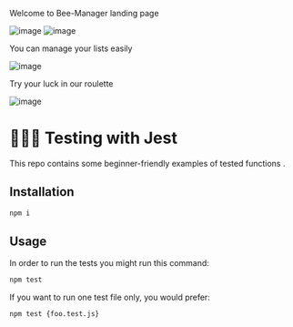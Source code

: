 Welcome to Bee-Manager landing page

![image](https://user-images.githubusercontent.com/117833691/211201214-23499a13-ec94-4b94-8bd7-6c56d733f7cd.png)
![image](https://user-images.githubusercontent.com/117833691/211201256-4974545b-8677-451c-a397-e5cfe531f42e.png)

You can manage your lists easily

![image](https://user-images.githubusercontent.com/117833691/211201304-e2197319-3eeb-4166-97d5-06f445344cc4.png)

Try your luck in our roulette

![image](https://user-images.githubusercontent.com/117833691/211201868-2a462e44-01d3-4ac4-9bdc-8f5a85de0172.png)


# 👩🏻‍🔬 Testing with Jest
This repo contains some beginner-friendly examples of tested functions .

## Installation
``` bash
npm i
```
## Usage
In order to run the tests you might run this command:
```bash
npm test
```
If you want to run one test file only, you would prefer:

```bash
npm test {foo.test.js}
```
